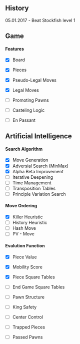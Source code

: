 ## History

05.01.2017 - Beat Stockfish level 1


## Game

#### Features
- [x] Board
- [x] Pieces
- [x] Pseudo-Legal Moves
- [x] Legal Moves
- [ ] Promoting Pawns
- [ ] Casteling Logic
- [ ] En Passant


## Artificial Intelligence

#### Search Algorithm 
- [x] Move Generation
- [x] Adversial Search (MinMax)
- [x] Alpha Beta Improvement
- [ ] Iterative Deepening
- [ ] Time Management
- [ ] Transposition Tables
- [ ] Principle Variation Search

#### Move Ordering
- [x] Killer Heuristic
- [ ] History Heuristic
- [ ] Hash Move
- [ ] PV - Move

#### Evalution Function
- [x] Piece Value
- [x] Mobility Score
- [x] Piece Square Tables
- [ ] End Game Square Tables
- [ ] Pawn Structure
- [ ] King Safety
- [ ] Center Control
- [ ] Trapped Pieces 
- [ ] Passed Pawns





